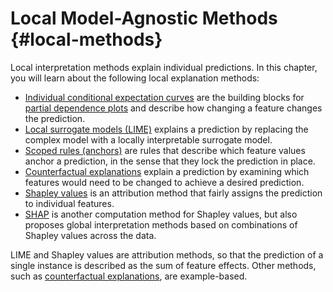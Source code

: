 

# Local Model-Agnostic Methods {#local-methods}

Local interpretation methods explain individual predictions.
In this chapter, you will learn about the following local explanation methods:

* [Individual conditional expectation curves](#ice) are the building blocks for [partial dependence plots](#pdp) and describe how changing a feature changes the prediction.
* [Local surrogate models (LIME)](#lime) explains a prediction by replacing the complex model with a locally interpretable surrogate model.
* [Scoped rules (anchors)](#anchors) are rules that describe which feature values anchor a prediction, in the sense that they lock the prediction in place.
* [Counterfactual explanations](#counterfactual) explain a prediction by examining which features would need to be changed to achieve a desired prediction.
* [Shapley values](#shapley) is an attribution method that fairly assigns the prediction to individual features.
* [SHAP](#shap) is another computation method for Shapley values, but also proposes global interpretation methods based on combinations of Shapley values across the data.

LIME and Shapley values are attribution methods, so that the prediction of a single instance is described as the sum of feature effects.
Other methods, such as [counterfactual explanations](#counterfactual), are example-based.


